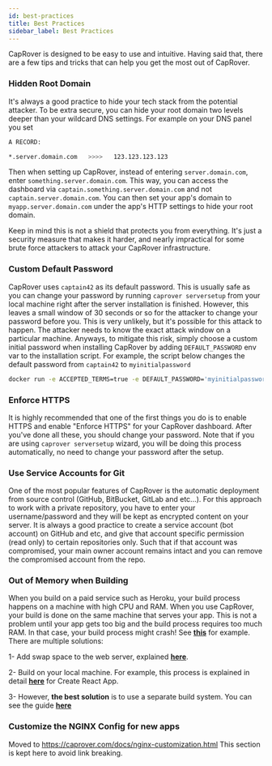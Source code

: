 ```yaml
---
id: best-practices
title: Best Practices
sidebar_label: Best Practices
---
```


CapRover is designed to be easy to use and intuitive. Having said that, there are a few tips and tricks that can help you get the most out of CapRover.

### Hidden Root Domain

It's always a good practice to hide your tech stack from the potential attacker. To be extra secure, you can hide your root domain two levels deeper than your wildcard DNS settings. For example on your DNS panel you set

```bash
A RECORD:

*.server.domain.com   >>>>   123.123.123.123
```

Then when setting up CapRover, instead of entering `server.domain.com`, enter `something.server.domain.com`. This way, you can access the dashboard via `captain.something.server.domain.com` and not `captain.server.domain.com`. You can then set your app's domain to `myapp.server.domain.com` under the app's HTTP settings to hide your root domain.

Keep in mind this is not a shield that protects you from everything. It's just a security measure that makes it harder, and nearly impractical for some brute force attackers to attack your CapRover infrastructure.

### Custom Default Password

CapRover uses `captain42` as its default password. This is usually safe as you can change your password by running `caprover serversetup` from your local machine right after the server installation is finished. However, this leaves a small window of 30 seconds or so for the attacker to change your password before you. This is very unlikely, but it's possible for this attack to happen. The attacker needs to know the exact attack window on a particular machine. Anyways, to mitigate this risk, simply choose a custom initial password when installing CapRover by adding `DEFAULT_PASSWORD` env var to the installation script. For example, the script below changes the default password from `captain42` to `myinitialpassword`

```bash
docker run -e ACCEPTED_TERMS=true -e DEFAULT_PASSWORD='myinitialpassword' -p 80:80 -p 443:443 -p 3000:3000 -v /var/run/docker.sock:/var/run/docker.sock -v /captain:/captain caprover/caprover
```

### Enforce HTTPS

It is highly recommended that one of the first things you do is to enable HTTPS and enable "Enforce HTTPS" for your CapRover dashboard. After you've done all these, you should change your password. Note that if you are using `caprover serversetup` wizard, you will be doing this process automatically, no need to change your password after the setup.

### Use Service Accounts for Git

One of the most popular features of CapRover is the automatic deployment from source control (GitHub, BitBucket, GitLab and etc...). For this approach to work with a private repository, you have to enter your username/password and they will be kept as encrypted content on your server. It is always a good practice to create a service account (bot account) on GitHub and etc, and give that account specific permission (read only) to certain repositories only. Such that if that account was compromised, your main owner account remains intact and you can remove the compromised account from the repo.

### Out of Memory when Building

When you build on a paid service such as Heroku, your build process happens on a machine with high CPU and RAM. When you use CapRover, your build is done on the same machine that serves your app. This is not a problem until your app gets too big and the build process requires too much RAM. In that case, your build process might crash! See [**this**](https://github.com/caprover/caprover/issues/315) for example. There are multiple solutions:

1- Add swap space to the web server, explained [**here**](https://www.digitalocean.com/community/tutorials/how-to-add-swap-space-on-ubuntu-16-04).

2- Build on your local machine. For example, this process is explained in detail [**here**](recipe-deploy-create-react-app.md) for Create React App.

3- However, **the best solution** is to use a separate build system. You can see the guide [**here**](ci-cd-integration.md)

### Customize the NGINX Config for new apps

Moved to https://caprover.com/docs/nginx-customization.html
This section is kept here to avoid link breaking.
